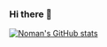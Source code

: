 ### Hi there 👋
[![Noman's GitHub stats](https://github-readme-stats.vercel.app/api?username=jabbarn)](https://github.com/jabbarn/github-readme-stats)

<!--
**jabbarn/jabbarn** is a ✨ _special_ ✨ repository because its `README.md` (this file) appears on your GitHub profile.

Here are some ideas to get you started:

- 🔭 I’m currently working on ...
- 🌱 I’m currently learning ...
- 👯 I’m looking to collaborate on ...
- 🤔 I’m looking for help with ...
- 💬 Ask me about ...
- 📫 How to reach me: ...
- 😄 Pronouns: ...
- ⚡ Fun fact: ...
-->
